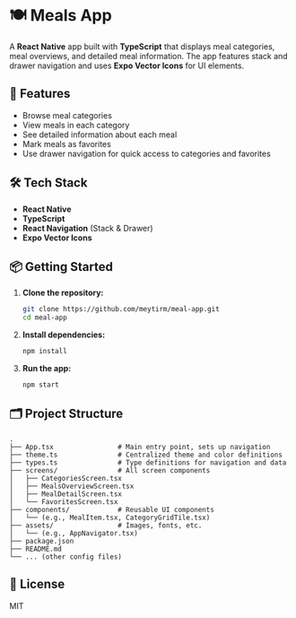 # 🍽️ Meals App

A **React Native** app built with **TypeScript** that displays meal categories, meal overviews, and detailed meal information. The app features stack and drawer navigation and uses **Expo Vector Icons** for UI elements.

## 🚀 Features

- Browse meal categories
- View meals in each category
- See detailed information about each meal
- Mark meals as favorites
- Use drawer navigation for quick access to categories and favorites

## 🛠️ Tech Stack

- **React Native**
- **TypeScript**
- **React Navigation** (Stack & Drawer)
- **Expo Vector Icons**

## 📦 Getting Started

1. **Clone the repository:**
   ```bash
   git clone https://github.com/meytirm/meal-app.git
   cd meal-app
   ```

2. **Install dependencies:**
   ```bash
   npm install
   ```

3. **Run the app:**
   ```bash
   npm start
   ```

## 🗂️ Project Structure

```
.
├── App.tsx                # Main entry point, sets up navigation
├── theme.ts               # Centralized theme and color definitions
├── types.ts               # Type definitions for navigation and data
├── screens/               # All screen components
│   ├── CategoriesScreen.tsx
│   ├── MealsOverviewScreen.tsx
│   ├── MealDetailScreen.tsx
│   └── FavoritesScreen.tsx
├── components/            # Reusable UI components
│   └── (e.g., MealItem.tsx, CategoryGridTile.tsx)
├── assets/                # Images, fonts, etc.
│   └── (e.g., AppNavigator.tsx)
├── package.json
├── README.md
└── ... (other config files)
```

## 📄 License

MIT
